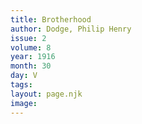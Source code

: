 ```yaml
---
title: Brotherhood
author: Dodge, Philip Henry
issue: 2
volume: 8
year: 1916
month: 30
day: V
tags:
layout: page.njk
image:
---
```



